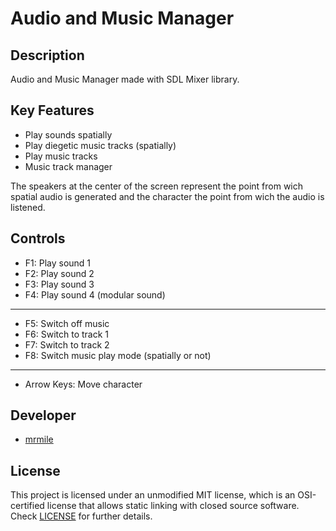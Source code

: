 # Audio and Music Manager

## Description

Audio and Music Manager made with SDL Mixer library.

## Key Features

 - Play sounds spatially
 - Play diegetic music tracks (spatially)
 - Play music tracks
 - Music track manager

The speakers at the center of the screen represent the point from wich spatial audio is generated and the character the point from wich the audio is listened.
 
## Controls

 - F1: Play sound 1
 - F2: Play sound 2
 - F3: Play sound 3
 - F4: Play sound 4 (modular sound)
---
 - F5: Switch off music
 - F6: Switch to track 1
 - F7: Switch to track 2
 - F8: Switch music play mode (spatially or not)
---
 - Arrow Keys: Move character

## Developer

 - [mrmile](https://github.com/mrmile) 

## License

This project is licensed under an unmodified MIT license, which is an OSI-certified license that allows static linking with closed source software. Check [LICENSE](LICENSE) for further details.
